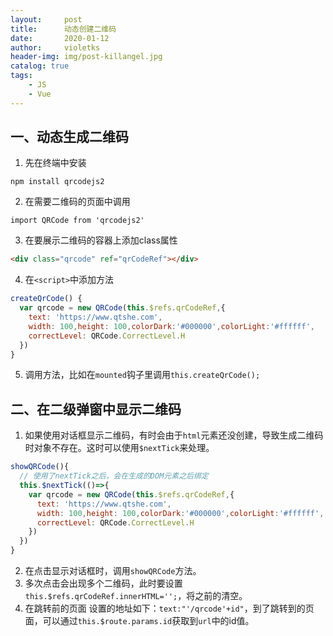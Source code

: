 ```yaml
---
layout:     post
title:      动态创建二维码
date:       2020-01-12
author:     violetks
header-img: img/post-killangel.jpg
catalog: true
tags:
    - JS
    - Vue
---
```


## 一、动态生成二维码
1. 先在终端中安装<br>
```vue
npm install qrcodejs2
```
2. 在需要二维码的页面中调用<br>
```vue
import QRCode from 'qrcodejs2'
```
3. 在要展示二维码的容器上添加class属性<br>
```html
<div class="qrcode" ref="qrCodeRef"></div>
```
4. 在`<script>`中添加方法<br>
```javascript
createQrCode() {
  var qrcode = new QRCode(this.$refs.qrCodeRef,{
    text: 'https://www.qtshe.com',
	width: 100,height: 100,colorDark:'#000000',colorLight:'#ffffff',
	correctLevel: QRCode.CorrectLevel.H
  })
}
```
5. 调用方法，比如在`mounted`钩子里调用`this.createQrCode();`<br>

## 二、在二级弹窗中显示二维码
1. 如果使用对话框显示二维码，有时会由于`html`元素还没创建，导致生成二维码时对象不存在。这时可以使用`$nextTick`来处理。<br>
```javascript
showQRCode(){
  // 使用了nextTick之后，会在生成的DOM元素之后绑定
  this.$nextTick(()=>{
    var qrcode = new QRCode(this.$refs.qrCodeRef,{
	  text: 'https://www.qtshe.com',
	  width: 100,height: 100,colorDark:'#000000',colorLight:'#ffffff',
	  correctLevel: QRCode.CorrectLevel.H
	})
  })
}
```
2. 在点击显示对话框时，调用`showQRCode`方法。<br>
3. 多次点击会出现多个二维码，此时要设置`this.$refs.qrCodeRef.innerHTML='';`，将之前的清空。<br>
4. 在跳转前的页面 设置的地址如下：`text:"'/qrcode'+id"`，到了跳转到的页面，可以通过`this.$route.params.id`获取到`url`中的id值。